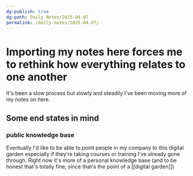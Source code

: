 ```yaml
---
dg-publish: true
dg-path: Daily Notes/2025-04-07
permalink: /daily-notes/2025-04-07/
---
```

# Importing my notes here forces me to rethink how everything relates to one another
It's been a slow process but slowly and steadily I've been moving more of my notes on here. 

## Some end states in mind
### public knowledge base
Eventually I'd like to be able to point people in my company to this digital garden especially if they're taking courses or training I've already gone through. Right now it's more of a personal knowledge base (and to be honest that's totally fine, since that's the point of a [[digital garden]])

